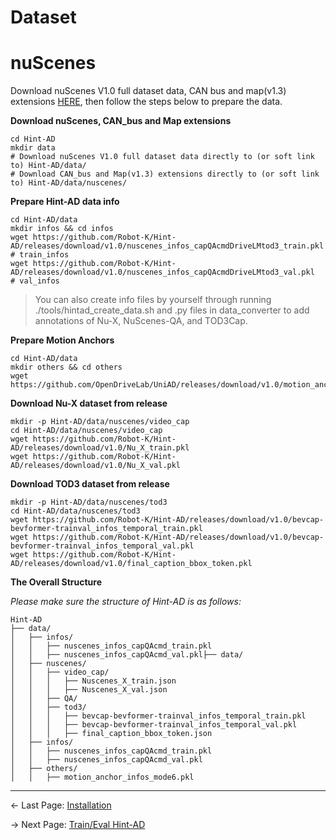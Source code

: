 
# Dataset

# nuScenes
Download nuScenes V1.0 full dataset data, CAN bus and map(v1.3) extensions [HERE](https://www.nuscenes.org/download), then follow the steps below to prepare the data.


**Download nuScenes, CAN_bus and Map extensions**
```shell
cd Hint-AD
mkdir data
# Download nuScenes V1.0 full dataset data directly to (or soft link to) Hint-AD/data/
# Download CAN_bus and Map(v1.3) extensions directly to (or soft link to) Hint-AD/data/nuscenes/
```

**Prepare Hint-AD data info**

```shell
cd Hint-AD/data
mkdir infos && cd infos
wget https://github.com/Robot-K/Hint-AD/releases/download/v1.0/nuscenes_infos_capQAcmdDriveLMtod3_train.pkl  # train_infos
wget https://github.com/Robot-K/Hint-AD/releases/download/v1.0/nuscenes_infos_capQAcmdDriveLMtod3_val.pkl  # val_infos
```

> You can also create info files by yourself through running ./tools/hintad_create_data.sh and .py files in data_converter to add annotations of Nu-X, NuScenes-QA, and TOD3Cap.

**Prepare Motion Anchors**
```shell
cd Hint-AD/data
mkdir others && cd others
wget https://github.com/OpenDriveLab/UniAD/releases/download/v1.0/motion_anchor_infos_mode6.pkl
```

**Download Nu-X dataset from release**
```shell
mkdir -p Hint-AD/data/nuscenes/video_cap
cd Hint-AD/data/nuscenes/video_cap
wget https://github.com/Robot-K/Hint-AD/releases/download/v1.0/Nu_X_train.pkl
wget https://github.com/Robot-K/Hint-AD/releases/download/v1.0/Nu_X_val.pkl
```

**Download TOD3 dataset from release**
```shell
mkdir -p Hint-AD/data/nuscenes/tod3
cd Hint-AD/data/nuscenes/tod3
wget https://github.com/Robot-K/Hint-AD/releases/download/v1.0/bevcap-bevformer-trainval_infos_temporal_train.pkl
wget https://github.com/Robot-K/Hint-AD/releases/download/v1.0/bevcap-bevformer-trainval_infos_temporal_val.pkl
wget https://github.com/Robot-K/Hint-AD/releases/download/v1.0/final_caption_bbox_token.pkl
```

**The Overall Structure**

*Please make sure the structure of Hint-AD is as follows:*
```
Hint-AD
├── data/
│   ├── infos/
│   │   ├── nuscenes_infos_capQAcmd_train.pkl
│   │   ├── nuscenes_infos_capQAcmd_val.pkl├── data/
│   ├── nuscenes/
│   │   ├── video_cap/
│   │   │   ├── Nuscenes_X_train.json
│   │   │   ├── Nuscenes_X_val.json
│   │   ├── QA/
│   │   ├── tod3/
│   │   │   ├── bevcap-bevformer-trainval_infos_temporal_train.pkl
│   │   │   ├── bevcap-bevformer-trainval_infos_temporal_val.pkl
│   │   │   ├── final_caption_bbox_token.json
│   ├── infos/
│   │   ├── nuscenes_infos_capQAcmd_train.pkl
│   │   ├── nuscenes_infos_capQAcmd_val.pkl
│   ├── others/
│   │   ├── motion_anchor_infos_mode6.pkl
```
---
<- Last Page:  [Installation](./INSTALL.md)

-> Next Page: [Train/Eval Hint-AD](./TRAIN_EVAL.md)